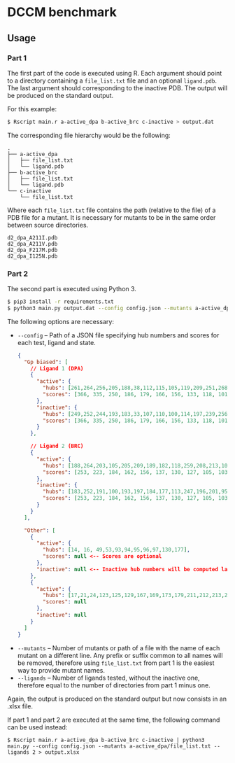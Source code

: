 # DCCM benchmark


## Usage


### Part 1

The first part of the code is executed using R. Each argument should point to a directory containing a `file_list.txt` file and an optional `ligand.pdb`. The last argument should corresponding to the inactive PDB. The output will be produced on the standard output.

For this example:

```sh
$ Rscript main.r a-active_dpa b-active_brc c-inactive > output.dat
```

The corresponding file hierarchy would be the following:

```
.
├── a-active_dpa
│   ├── file_list.txt
│   └── ligand.pdb
├── b-active_brc
│   ├── file_list.txt
│   └── ligand.pdb
└── c-inactive
    └── file_list.txt
```

Where each `file_list.txt` file contains the path (relative to the file) of a PDB file for a mutant. It is necessary for mutants to be in the same order between source directories.

```
d2_dpa_A211I.pdb
d2_dpa_A211V.pdb
d2_dpa_F217M.pdb
d2_dpa_I125N.pdb
```


### Part 2

The second part is executed using Python 3.

```sh
$ pip3 install -r requirements.txt
$ python3 main.py output.dat --config config.json --mutants a-active_dpa/file_list.txt --ligands 2 > output.xlsx
```

The following options are necessary:

- `--config` – Path of a JSON file specifying hub numbers and scores for each test, ligand and state.
  ```json
  {
    "Gp biased": [
      // Ligand 1 (DPA)
      {
        "active": {
          "hubs": [261,264,256,205,188,38,112,115,105,119,209,251,268,100,200,182,120,193,114,253],
          "scores": [366, 335, 250, 186, 179, 166, 156, 133, 118, 101, 93, 85, 85, 81, 79, 72, 67, 67, 64, 62]
        },
        "inactive": {
          "hubs": [249,252,244,193,183,33,107,110,100,114,197,239,256,95,188,177,115,109,241],
          "scores": [366, 335, 250, 186, 179, 166, 156, 133, 118, 101, 93, 85, 85, 81, 79, 72, 67, 64, 62]
        }
      },

      // Ligand 2 (BRC)
      {
        "active": {
          "hubs": [188,264,203,105,205,209,189,182,118,259,208,213,100,38,198,261,220,111,186,254],
          "scores": [253, 223, 184, 162, 156, 137, 130, 127, 105, 103, 93, 88, 84, 83, 82, 82, 81, 76, 76, 70]
        },
        "inactive": {
          "hubs": [183,252,191,100,193,197,184,177,113,247,196,201,95,33,186,249,208,106,181,242],
          "scores": [253, 223, 184, 162, 156, 137, 130, 127, 105, 103, 93, 88, 84, 83, 82, 82, 81, 76, 76, 70]
        }
      }
    ],

    "Other": [
      {
        "active": {
          "hubs": [14, 16, 49,53,93,94,95,96,97,130,177],
          "scores": null <-- Scores are optional
        },
        "inactive": null <-- Inactive hub numbers will be computed later
      },
      {
        "active": {
          "hubs": [17,21,24,123,125,129,167,169,173,179,211,212,213,214],
          "scores": null
        },
        "inactive": null
      }
    ]
  }
  ```
- `--mutants` – Number of mutants or path of a file with the name of each mutant on a different line. Any prefix or suffix common to all names will be removed, therefore using `file_list.txt` from part 1 is the easiest way to provide mutant names.
- `--ligands` – Number of ligands tested, without the inactive one, therefore equal to the number of directories from part 1 minus one.

Again, the output is produced on the standard output but now consists in an .xlsx file.

If part 1 and part 2 are executed at the same time, the following command can be used instead:

```
$ Rscript main.r a-active_dpa b-active_brc c-inactive | python3 main.py --config config.json --mutants a-active_dpa/file_list.txt --ligands 2 > output.xlsx
```

